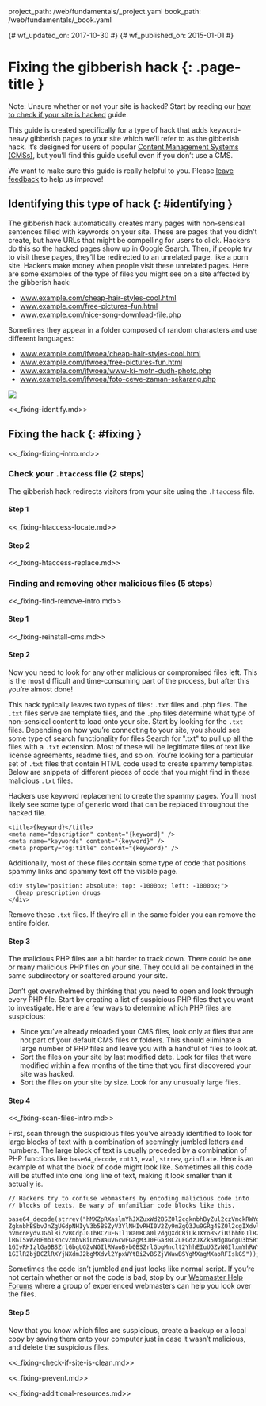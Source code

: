 project_path: /web/fundamentals/_project.yaml
book_path: /web/fundamentals/_book.yaml

{# wf_updated_on: 2017-10-30 #}
{# wf_published_on: 2015-01-01 #}

# Fixing the gibberish hack {: .page-title }

Note: Unsure whether or not your site is hacked? Start by reading our
[how to check if your site is hacked](how_do_I_know_if_site_hacked) guide.

This guide is created specifically for a type of hack that adds
keyword-heavy gibberish pages to your site which we’ll refer to as the
gibberish hack. It’s designed for users of popular
[Content Management Systems (CMSs)](https://en.wikipedia.org/wiki/Web_content_management_system#Notable_web_CMS),
but you’ll find this guide useful even if you don’t use a CMS.

We want to make sure this guide is really helpful to you. Please
[leave feedback](https://docs.google.com/a/google.com/forms/d/12iF45BaZuEgwn29A7DOW73rd1Hi_7NiAHCFWB3zMu0U/viewform)
to help us improve!

## Identifying this type of hack {: #identifying }

The gibberish hack automatically creates many pages with non-sensical
sentences filled with keywords on your site. These are pages that you
didn't create, but have URLs that might be compelling for users to click.
Hackers do this so the hacked pages show up in Google Search. Then, if
people try to visit these pages, they’ll be redirected to an unrelated
page, like a porn site. Hackers make money when people visit these
unrelated pages. Here are some examples of the type of files you might
see on a site affected by the gibberish hack:

* www.example.com/cheap-hair-styles-cool.html
* www.example.com/free-pictures-fun.html
* www.example.com/nice-song-download-file.php

Sometimes they appear in a folder composed of random characters and
use different languages:

* www.example.com/jfwoea/cheap-hair-styles-cool.html
* www.example.com/jfwoea/free-pictures-fun.html
* www.example.com/jfwoea/www-ki-motn-dudh-photo.php
* www.example.com/jfwoea/foto-cewe-zaman-sekarang.php

<img src="/webmasters/images/GibberishKeywordHackExampleSearch.png" class="attempt-right">

<<_fixing-identify.md>>


## Fixing the hack {: #fixing }

<<_fixing-fixing-intro.md>>

### Check your `.htaccess` file (2 steps)

The gibberish hack redirects visitors from your site using the `.htaccess` file.

#### Step 1

<<_fixing-htaccess-locate.md>>

#### Step 2

<<_fixing-htaccess-replace.md>>

### Finding and removing other malicious files (5 steps)

<<_fixing-find-remove-intro.md>>

#### Step 1

<<_fixing-reinstall-cms.md>>

#### Step 2

Now you need to look for any other malicious or compromised files left.
This is the most difficult and time-consuming part of the process,
but after this you’re almost done!

This hack typically leaves two types of files: `.txt` files and .php
files. The `.txt` files serve are template files, and the `.php` files
determine what type of non-sensical content to load onto your site.
Start by looking for the `.txt` files. Depending on how you’re connecting
to your site, you should see some type of search functionality for files
Search for ".txt" to pull up all the files with a `.txt` extension. Most
of these will be legitimate files of text like license agreements,
readme files, and so on. You’re looking for a particular set of `.txt`
files that contain HTML code used to create spammy templates. Below are
snippets of different pieces of code that you might find in these
malicious `.txt` files.

Hackers use keyword replacement to create the spammy pages. You’ll most
likely see some type of generic word that can be replaced throughout
the hacked file.

    <title>{keyword}</title>
    <meta name="description" content="{keyword}" />
    <meta name="keywords" content="{keyword}" />
    <meta property="og:title" content="{keyword}" />


Additionally, most of these files contain some type of code that positions
spammy links and spammy text off the visible page.

    <div style="position: absolute; top: -1000px; left: -1000px;">
      Cheap prescription drugs
    </div>


Remove these `.txt` files. If they’re all in the same folder you can remove
the entire folder.

#### Step 3

The malicious PHP files are a bit harder to track down. There could
be one or many malicious PHP files on your site. They could all be
contained in the same subdirectory or scattered around your site.

Don’t get overwhelmed by thinking that you need to open and look
through every PHP file. Start by creating a list of suspicious PHP
files that you want to investigate. Here are a few ways to determine
which PHP files are suspicious:

* Since you’ve already reloaded your CMS files, look only at files that
  are not part of your default CMS files or folders. This should eliminate
  a large number of PHP files and leave you with a handful of files to look at.
* Sort the files on your site by last modified date. Look for files that
  were modified within a few months of the time that you first discovered
  your site was hacked.
* Sort the files on your site by size. Look for any unusually large files.

#### Step 4

<<_fixing-scan-files-intro.md>>

First, scan through the suspicious files you’ve already identified to
look for large blocks of text with a combination of seemingly jumbled
letters and numbers. The large block of text is usually preceded by a
combination of PHP functions like `base64_decode`, `rot13`, `eval`,
`strrev`, `gzinflate`. Here is an example of what the block of code might
look like. Sometimes all this code will be stuffed into one long line
of text, making it look smaller than it actually is.

    // Hackers try to confuse webmasters by encoding malicious code into
    // blocks of texts. Be wary of unfamiliar code blocks like this.

    base64_decode(strrev("hMXZpRXaslmYhJXZuxWd2BSZ0l2cgknbhByZul2czVmckRWYgknYgM3ajFGd0FGIlJXd0Vn
    ZgknbhBSbvJnZgUGdpNHIyV3b5BSZyV3YlNHIvRHI0V2Zy9mZgQ3Ju9GRg4SZ0l2cgIXdvlHI4lmZg4WYjBSdvlHIsU2c
    hVmcnBydvJGblBiZvBCdpJGIhBCZuFGIl1Wa0BCa0l2dgQXdCBiLkJXYoBSZiBibhNGIlR2bjBycphGdgcmbpRXYjNXdmJ2b
    lRGI5xWZ0Fmb1RncvZmbVBiLn5WauVGcwFGagM3J0FGa3BCZuFGdzJXZk5Wdg8GdgU3b5BicvZGI0xWdjlmZmlGZgQXagU2ah
    1GIvRHIzlGa0BSZrlGbgUGZvNGIlRWaoByb0BSZrlGbgMnclt2YhhEIuUGZvNGIlxmYhRWYlJnb1BychByZulGZhJXZ1F3ch
    1GIlR2bjBCZlRXYjNXdmJ2bgMXdvl2YpxWYtBiZvBSZjVWawBSYgMXagMXaoRFIskGS"));


Sometimes the code isn’t jumbled and just looks like normal script. If you’re
not certain whether or not the code is bad, stop by our
[Webmaster Help Forums](https://productforums.google.com/forum/#!forum/webmasters)
where a group of experienced webmasters can help you look over the files.

#### Step 5

Now that you know which files are suspicious, create a backup or a local
copy by saving them onto your computer just in case it wasn’t malicious,
and delete the suspicious files.

<<_fixing-check-if-site-is-clean.md>>

<<_fixing-prevent.md>>

<<_fixing-additional-resources.md>>

